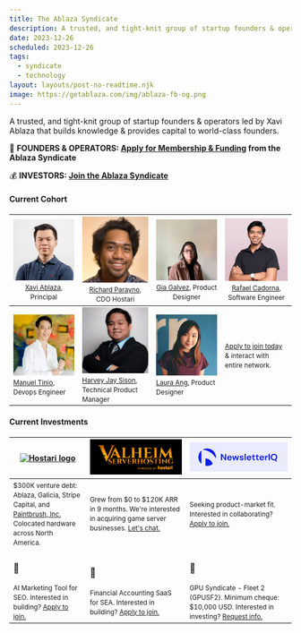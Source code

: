 ```yaml
---
title: The Ablaza Syndicate
description: A trusted, and tight-knit group of startup founders & operators led by Xavi Ablaza that builds knowledge & provides capital to world-class founders.
date: 2023-12-26
scheduled: 2023-12-26
tags:
  - syndicate
  - technology
layout: layouts/post-no-readtime.njk
image: https://getablaza.com/img/ablaza-fb-og.png
---
```


A trusted, and tight-knit group of startup founders & operators led by Xavi Ablaza that builds knowledge & provides capital to world-class founders.

🚀 **FOUNDERS & OPERATORS: [Apply for Membership & Funding](https://forms.gle/EtEVRXZ8XSRHxkw97) from the Ablaza Syndicate**

💰 **INVESTORS: [Join the Ablaza Syndicate](https://forms.gle/mmhYrASfCDPF6uaR9)**

#### Current Cohort

| <img alt="Profile picture of Xavi Ablaza" src="/img/members/xavi.jpeg" width="800"/> <small style="font-weight:normal"><a href="https://www.linkedin.com/in/xaviablaza/">Xavi Ablaza</a>, Principal</small>  | <img alt="Profile picture of Richard Parayno" src="/img/members/richard.jpeg" width="800"/> <small style="font-weight:normal"><a href="https://www.linkedin.com/in/richardparayno/">Richard Parayno</a>, CDO Hostari</small> | <img alt="Profile picture of Gia Galvez" src="/img/members/gia.jpeg" width="800"/> <small style="font-weight:normal"><a href="https://www.linkedin.com/in/galvezgia/">Gia Galvez</a>, Product Designer</small> | <img  alt="Profile picture of Rafael Cadorna" src="/img/members/raf.jpeg" width="800"/> <small style="font-weight:normal"><a href="https://www.linkedin.com/in/rafaelcadorna/">Rafael Cadorna</a>, Software Engineer</small>  |
|---|---|---|---|
| <img alt="Profile picture of Manuel Tinio" src="/img/members/manuel.jpeg" width="800"/> <small><a href="https://www.linkedin.com/in/manuel-tinio/">Manuel Tinio</a>, Devops Engineer</small>  | <img alt="Profile picture of Harvey Jay Sison" src="/img/members/harvey.jpeg" width="800"/> <small><a href="https://www.linkedin.com/in/harveyjaysison/">Harvey Jay Sison</a>, Technical Product Manager</small>  | <img alt="Profile picture of Laura Ang" src="/img/members/laura.jpeg" width="800"/> <small><a href="https://www.linkedin.com/in/laura-ang">Laura Ang</a>, Product Designer</small>  | <small><a href="https://forms.gle/EtEVRXZ8XSRHxkw97">Apply to join today</a> & interact with entire network.</small>  |

#### Current Investments

| <a href="https://hostari.com?utm_source=ablazasyndicate"><img alt="Hostari logo" src="https://hostari.com/assets/brand/Hostari_white.svg" width="1000"></a> | <a href="https://valheimserverhosting.com?utm_source=ablazasyndicate"><img alt="Valheim Server Hosting logo" src="/img/investments/vsh-blk-bgnd.png" width="1000"></a> | <a alt="NewsletterIQ logo" href="https://newsletteriq.com?utm_source=ablazasyndicate"><img src="/img/investments/niq-logo.png" width="1000"></a>  |
|---|---|---|
| <small>$300K venture debt: Ablaza, Galicia, Stripe Capital, and <a href="https://www.linkedin.com/posts/getpaintbrush_startupfunding-startupadvice-activity-7077387819396071428-x0jk">Paintbrush, Inc.</a> Colocated hardware across North America.</small> | <small>Grew from $0 to $120K ARR in 9 months. We're interested in acquiring game server businesses. <a href="https://forms.gle/9ndodTDZgDurCbmEA">Let's chat.</a></small> | <small>Seeking product-market fit. Interested in collaborating? <a href="https://forms.gle/eCsCHiJ3heF8ab6R7">Apply to join.</a></small>  |
| <h3>🤖</h3><small>AI Marketing Tool for SEO. Interested in building? <a href="https://forms.gle/rUJiRS9JyL1KNFa3A">Apply to join.</a></small> | <h3>📖</h3><small>Financial Accounting SaaS for SEA. Interested in building? <a href="https://forms.gle/7T5MiFY3s75gki9n6">Apply to join.</a></small>  | <h3>👾</h3><small>GPU Syndicate - Fleet 2 (GPUSF2). Minimum cheque: $10,000 USD. Interested in investing? <a href="https://forms.gle/EGnEhfnStxFLnLvb8">Request info.</a></small> |

